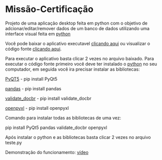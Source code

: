 # Missão-Certificação
Projeto de uma aplicação desktop feita em python com o objetivo de adcionar/editar/remover dados de um banco de dados utilizando uma interface visual feita em [python](https://www.python.org/)

Você pode baixar o aplicativo executavel [clicando aqui](https://drive.google.com/u/0/uc?id=16LPYoA6x_xp54xjWOoaW9dcYI6hfvGA8&export=download) ou visualizar o código fonte [clicando aqui](teste.py).

Para executar o aplicativo basta clicar 2 vezes no arquivo baixado.
Para executar o código fonte primeiro você deve ter instalado o [python](https://www.python.org/) no seu computador, em seguida você ira precisar instalar as bibliotecas:

[PyQT5](https://pypi.org/project/PyQt5/) - pip install PyQt5

[pandas](https://pandas.pydata.org/) - pip install pandas

[validate_docbr](https://pypi.org/project/validate-docbr/) - pip install validate_docbr

[openpyxl](https://openpyxl.readthedocs.io/en/stable/) - pip install openpyxl

Comando para instalar todas as bibliotecas de uma vez:

pip install PyQt5 pandas validate_docbr openpyxl

Após instalar o python e as bibliotecas basta clicar 2 vezes no arquivo teste.py

Demonstração do funcionamento: [vídeo]()
